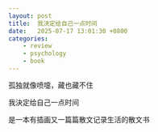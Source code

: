 ```yaml
---
layout: post
title:  我決定给自己一点时间
date:   2025-07-17 13:01:30 +0800
categories: 
    - review
    - psychology
    - book
---
```


孤独就像喷嚏，藏也藏不住

我決定给自己一点时间

是一本有插画又一篇篇散文记录生活的散文书